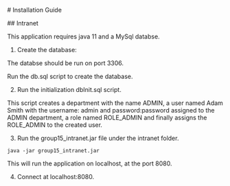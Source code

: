# Installation Guide

## Intranet

 This application requires java 11 and a MySql databse.

1. Create the database:
  
  The databse should be run on port 3306.
  
  Run the db.sql script to create the database.
  
2. Run the initialization dbInit.sql script.
  
  This script creates a department with the name ADMIN, a user named Adam Smith with the username: admin and password:password assigned to the ADMIN department, a role named ROLE_ADMIN and finally assigns the ROLE_ADMIN to the created user.
  
3. Run the group15_intranet.jar file under the intranet folder.
  
  ```
  java -jar group15_intranet.jar
  ```
  
  This will run the application on localhost, at the port 8080.
  
4. Connect at localhost:8080.
